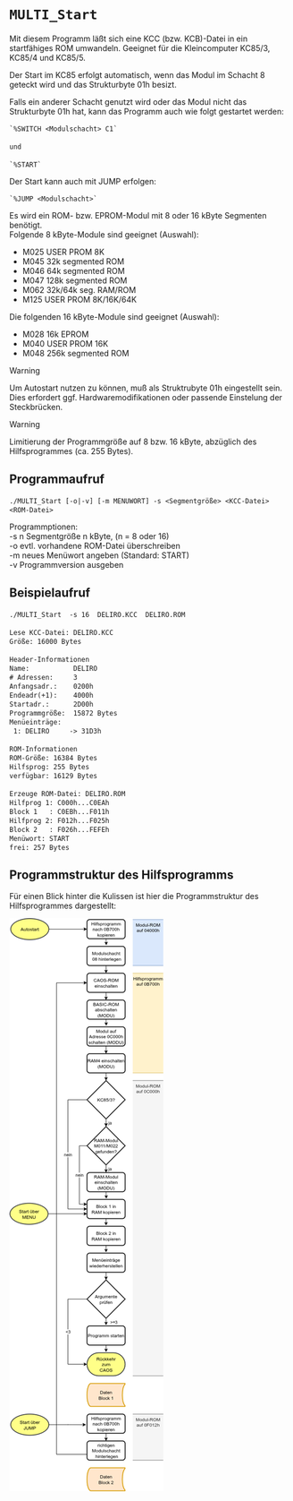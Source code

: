 # `MULTI_Start`

Mit diesem Programm läßt sich eine KCC (bzw. KCB)-Datei in ein startfähiges ROM umwandeln.
Geeignet für die Kleincomputer KC85/3, KC85/4 und KC85/5.

Der Start im KC85 erfolgt automatisch, wenn das Modul im Schacht 8 geteckt wird und das Strukturbyte 01h besizt.

Falls ein anderer Schacht genutzt wird oder das Modul nicht das Strukturbyte 01h hat, kann das Programm auch wie folgt gestartet werden:

    `%SWITCH <Modulschacht> C1`

    und

    `%START`

Der Start kann auch mit JUMP erfolgen:

    `%JUMP <Modulschacht>`

Es wird ein ROM- bzw. EPROM-Modul mit 8 oder 16 kByte Segmenten benötigt.  
Folgende 8 kByte-Module sind geeignet (Auswahl):

- M025  USER PROM 8K
- M045  32k segmented ROM
- M046  64k segmented ROM
- M047  128k segmented ROM
- M062  32k/64k seg. RAM/ROM
- M125  USER PROM 8K/16K/64K

Die folgenden 16 kByte-Module sind geeignet (Auswahl):

- M028  16k EPROM
- M040  USER PROM 16K
- M048  256k segmented ROM

> [!WARNING]
> Um Autostart nutzen zu können, muß als Struktrubyte 01h eingestellt sein. Dies erfordert ggf. Hardwaremodifikationen oder passende Einstelung der Steckbrücken.

> [!WARNING]
> Limitierung der Programmgröße auf 8 bzw. 16 kByte,
abzüglich des Hilfsprogrammes (ca. 255 Bytes).


## Programmaufruf
```
./MULTI_Start [-o|-v] [-m MENUWORT] -s <Segmentgröße> <KCC-Datei> <ROM-Datei>
```
Programmptionen:  
-s n Segmentgröße n kByte, (n = 8 oder 16)  
-o   evtl. vorhandene ROM-Datei überschreiben  
-m   neues Menüwort angeben (Standard: START)  
-v   Programmversion ausgeben  

## Beispielaufruf

```
./MULTI_Start  -s 16  DELIRO.KCC  DELIRO.ROM

Lese KCC-Datei: DELIRO.KCC
Größe: 16000 Bytes

Header-Informationen
Name:           DELIRO     
# Adressen:     3
Anfangsadr.:    0200h
Endeadr(+1):    4000h
Startadr.:      2D00h
Programmgröße:  15872 Bytes
Menüeinträge:
 1: DELIRO     -> 31D3h

ROM-Informationen
ROM-Größe: 16384 Bytes
Hilfsprog: 255 Bytes
verfügbar: 16129 Bytes

Erzeuge ROM-Datei: DELIRO.ROM
Hilfprog 1: C000h...C0EAh
Block 1   : C0EBh...F011h
Hilfprog 2: F012h...F025h
Block 2   : F026h...FEFEh
Menüwort: START
frei: 257 Bytes
```

## Programmstruktur des Hilfsprogramms

Für einen Blick hinter die Kulissen ist hier die Programmstruktur des Hilfsprogrammes dargestellt:

![Programmstruktur](MULTI_start.png)

